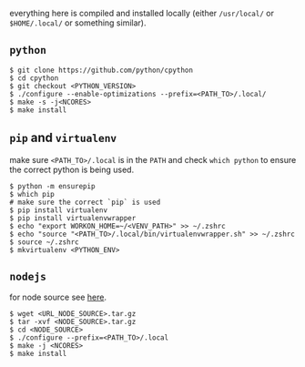 everything here is compiled and installed locally (either `/usr/local/` or `$HOME/.local/` or something similar).

## `python`

```shell
$ git clone https://github.com/python/cpython
$ cd cpython
$ git checkout <PYTHON_VERSION>
$ ./configure --enable-optimizations --prefix=<PATH_TO>/.local/
$ make -s -j<NCORES>
$ make install
```

## `pip` and `virtualenv`

make sure `<PATH_TO>/.local` is in the `PATH` and check `which python` to ensure the correct python is being used.

```shell
$ python -m ensurepip
$ which pip
# make sure the correct `pip` is used
$ pip install virtualenv
$ pip install virtualenvwrapper 
$ echo "export WORKON_HOME=~/<VENV_PATH>" >> ~/.zshrc
$ echo "source "<PATH_TO>/.local/bin/virtualenvwrapper.sh" >> ~/.zshrc
$ source ~/.zshrc
$ mkvirtualenv <PYTHON_ENV>
```

## `nodejs`

for node source see [here](https://nodejs.org/dist/v14.17.0/node-v14.17.0.tar.gz).

```shell
$ wget <URL_NODE_SOURCE>.tar.gz
$ tar -xvf <NODE_SOURCE>.tar.gz
$ cd <NODE_SOURCE>
$ ./configure --prefix=<PATH_TO>/.local
$ make -j <NCORES>
$ make install
```

